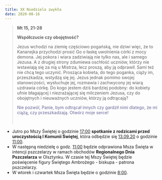 ```yaml
---
title: XX Niedziela zwykła
date: 2020-08-16
---
```


> **Mt 15, 21-28**
>
> **Współczucie czy obojętność?**
>
> Jezus wchodzi na ziemię częściowo pogańską, nie dziwi więc, że to Kananejka przychodzi prosić Go o łaskę uwolnienia córki z mocy demona. Jej pokora i wiara zadziwiają nie tylko nas, ale i samego Jezusa. A z drugiej strony zdumiewa oschłość uczniów, którzy nie wstawiają się za nią u Mistrza, lecz proszą, aby ją odprawił. Sami też nie chcą tego uczynić. Prosząca kobieta, do tego poganka, ciąży im, przeszkadza, wstydzą się jej. Jezus jednak pomimo swojej stanowczości, wysłuchuje jej, rozmawia i zachwycony jej wiarą uzdrawia córkę. Do kogo jestem dziś bardziej podobny: do kobiety ufnie błagającej i niezrażającej się milczeniem Jezusa, czy do obojętnych i nieuważnych uczniów, którzy ją odtrącają?
>
> <span style="color: #666699;">Nie pozwól, Panie, bym odtrącał innych czy gardził nimi dlatego, że mi ciążą, czy przeszkadzają. Otwórz moje serce! </span>
>
> &nbsp;

- Jutro po Mszy Świętej o godzinie <u>17:00</u> **spotkanie z rodzicami przed uroczystością I Komunii Świętej**, która odbędzie się <u>13.09.20</u> o godzinie <u>11:00</u>.
- W następną niedzielę o godz. <u>11:00</u> będzie odprawiona Msza Święta w intencji pszczelarzy w ramach obchodów **Regionalnego Dnia Pszczelarza** w Olsztynku. W czasie tej Mszy Świętej będzie poświęcenie figury Świętego Ambrożego - biskupa - patrona pszczelarzy.
- W wtorek i czwartek Msza Święta będzie o godzinie <u>8:00</u>.
